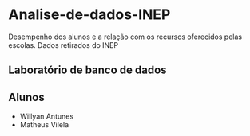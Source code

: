 # Analise-de-dados-INEP
Desempenho dos alunos e a relação com os recursos oferecidos pelas escolas. Dados retirados do INEP
## Laboratório de banco de dados
## Alunos
- Willyan Antunes
- Matheus Vilela
